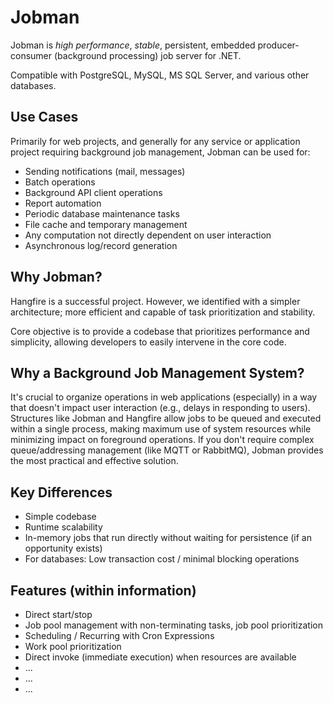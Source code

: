 # Jobman

Jobman is *high performance*, *stable*, persistent, embedded producer-consumer (background processing) job server for .NET. 

Compatible with PostgreSQL, MySQL, MS SQL Server, and various other databases.

## Use Cases

Primarily for web projects, and generally for any service or application project requiring background job management, Jobman can be used for:

- Sending notifications (mail, messages)
- Batch operations
- Background API client operations
- Report automation
- Periodic database maintenance tasks
- File cache and temporary management
- Any computation not directly dependent on user interaction
- Asynchronous log/record generation

## Why Jobman?

Hangfire is a successful project. 
However, we identified with a simpler architecture; more efficient and capable of task prioritization and stability.

Core objective is to provide a codebase that prioritizes performance and simplicity, allowing developers to easily intervene in the core code.

## Why a Background Job Management System?

It's crucial to organize operations in web applications (especially) in a way that doesn't impact user interaction (e.g., delays in responding to users). Structures like Jobman and Hangfire allow jobs to be queued and executed within a single process, making maximum use of system resources while minimizing impact on foreground operations.
If you don't require complex queue/addressing management (like MQTT or RabbitMQ), Jobman provides the most practical and effective solution.

## Key Differences

- Simple codebase
- Runtime scalability
- In-memory jobs that run directly without waiting for persistence (if an opportunity exists)
- For databases: Low transaction cost / minimal blocking operations

## Features (within information)

- Direct start/stop
- Job pool management with non-terminating tasks, job pool prioritization
- Scheduling / Recurring with Cron Expressions
- Work pool prioritization
- Direct invoke (immediate execution) when resources are available
- ...
- ...
- ...
